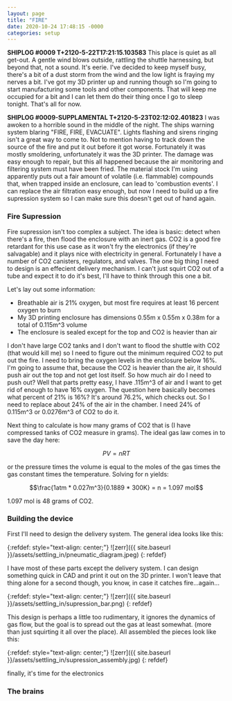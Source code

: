 ```yaml
---
layout: page
title: "FIRE"
date: 2020-10-24 17:48:15 -0000
categories: setup
---
```


<script type="text/javascript" src="http://cdn.mathjax.org/mathjax/latest/MathJax.js?config=TeX-AMS-MML_HTMLorMML"></script>

**SHIPLOG #0009 T+2120-5-22T17:21:15.103583**
This place is quiet as all get-out.  A gentle wind blows outside, rattling the shuttle harnessing, but beyond that, not a sound.  It's eerie.  I've decided to keep myself busy, there's a bit of a dust storm from the wind and the low light is fraying my nerves a bit.  I've got my 3D printer up and running though so I'm going to start manufacturing some tools and other components.  That will keep me occupied for a bit and I can let them do their thing once I go to sleep tonight.  That's all for now.

**SHIPLOG #0009-SUPPLAMENTAL T+2120-5-23T02:12:02.401823**
I was awoken to a horrible sound in the middle of the night.  The ships warning system blaring "FIRE, FIRE, EVACUATE".  Lights flashing and sirens ringing isn't a great way to come to.  Not to mention having to track down the source of the fire and put it out before it got worse.  Fortunately it was mostly smoldering, unfortunately it was the 3D printer.  The damage was easy enough to repair, but this all happened because the air monitoring and filtering system must have been fried.  The material stock I'm using apparently puts out a fair amount of volatile (i.e. flammable) compounds that, when trapped inside an enclosure, can lead to 'combustion events'.  I can replace the air filtration easy enough, but now I need to build up a fire supression system so I can make sure this doesn't get out of hand again.

### Fire Supression
Fire supression isn't too complex a subject.  The idea is basic: detect when there's a fire, then flood the enclosure with an inert gas.  CO2 is a good fire retardant for this use case as it won't fry the electronics (if they're salvagable) and it plays nice with electricity in general.  Fortunately I have a number of CO2 canisters, regulators, and valves.  The one big thing I need to design is an effecient delivery mechanism.  I can't just squirt CO2 out of a tube and expect it to do it's best, I'll have to think through this one a bit.

Let's lay out some information:
* Breathable air is 21% oxygen, but most fire requires at least 16 percent oxygen to burn
* My 3D printing enclosure has dimensions 0.55m x 0.55m x 0.38m for a total of 0.115m^3 volume
* The enclosure is sealed except for the top and CO2 is heavier than air

I don't have large CO2 tanks and I don't want to flood the shuttle with CO2 (that would kill me) so I need to figure out the minimum required CO2 to put out the fire.  I need to bring the oxygen levels in the enclosure below 16%.  I'm going to assume that, because the CO2 is heavier than the air, it should push air out the top and not get lost itself.  So how much air do I need to push out?  Well that parts pretty easy, I have .115m^3 of air and I want to get rid of enough to have 16% oxygen.  The question here basically becomes what percent of 21% is 16%?  It's around 76.2%, which checks out.  So I need to replace about 24% of the air in the chamber.  I need 24% of 0.115m^3 or 0.0276m^3 of CO2 to do it. 

Next thing to calculate is how many grams of CO2 that is (I have compressed tanks of CO2 measure in grams).  The ideal gas law comes in to save the day here:

$$PV = nRT$$

or the pressure times the volume is equal to the moles of the gas times the gas constant times the temperature.  Solving for n yields:

$$\frac{1atm * 0.027m^3}{0.1889 * 300K} = n = 1.097 mol$$

1.097 mol is 48 grams of CO2.

### Building the device
First I'll need to design the delivery system.  The general idea looks like this:

{:refdef: style="text-align: center;"}
![zerr]({{ site.baseurl }}/assets/settling_in/pneumatic_diagram.jpeg)
{: refdef}

I have most of these parts except the delivery system.  I can design something quick in CAD and print it out on the 3D printer.  I won't leave that thing alone for a second though, you know, in case it catches fire...again...

{:refdef: style="text-align: center;"}
![zerr]({{ site.baseurl }}/assets/settling_in/supression_bar.png)
{: refdef}

This design is perhaps a little too rudimentary, it ignores the dynamics of gas flow, but the goal is to spread out the gas at least somewhat.  (more than just squirting it all over the place).  All assembled the pieces look like this:

{:refdef: style="text-align: center;"}
![zerr]({{ site.baseurl }}/assets/settling_in/supression_assembly.jpg)
{: refdef}

finally, it's time for the electronics

### The brains
